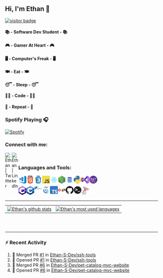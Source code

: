 ## Hi, I'm Ethan 👋

[<img src="https://visitor-badge.glitch.me/badge?page_id=Ethan-S-Dev.Ethan-S-Dev" alt="visitor badge" title=""/>][github]

#### 📚 - Software Dev Student - 📚
#### 🎮 - Gamer At Heart - 🎮
#### 🖥️ - Computer's Freak - 🖥️
#### 🍽️ - Eat - 🍽️
#### 😴 - Sleep - 😴
#### 👨‍💻 - Code - 👨‍💻
#### 🔁 - Repeat - 🔁


<!--![visitor badge](https://visitor-badge.glitch.me/badge?page_id=Ethan-S-Dev.Ethan-S-Dev)-->



### Spotify Playing 🎧

[![Spotify](https://novatorem-ethan-s-dev.vercel.app/api/spotify)](https://open.spotify.com/user/fxv03m10bfrkfvgetec19iydc?si=4546e26349f24c87)

### Connect with me:

[<img align="left" alt="Ethan | Twitter" width="22px" src="https://cdn.jsdelivr.net/npm/simple-icons@v3/icons/twitter.svg" />][twitter]
[<img align="left" alt="Ethan | LinkedIn" width="22px" src="https://cdn.jsdelivr.net/npm/simple-icons@v3/icons/linkedin.svg" />][linkedin]

<br />

### Languages and Tools:


<img align="left" alt="Visual Studio Code" title="Visual Studio Code" width="26px" src="https://raw.githubusercontent.com/github/explore/80688e429a7d4ef2fca1e82350fe8e3517d3494d/topics/visual-studio-code/visual-studio-code.png"/>
<img align="left" alt="HTML5" title="HTML5" width="26px" src="https://raw.githubusercontent.com/github/explore/80688e429a7d4ef2fca1e82350fe8e3517d3494d/topics/html/html.png" />
<img align="left" alt="CSS3" title="CSS3" width="26px" src="https://raw.githubusercontent.com/github/explore/80688e429a7d4ef2fca1e82350fe8e3517d3494d/topics/css/css.png" />
<img align="left" alt="JavaScript" title="JavaScript" width="26px" src="https://raw.githubusercontent.com/github/explore/80688e429a7d4ef2fca1e82350fe8e3517d3494d/topics/javascript/javascript.png" />
<img align="left" alt="React" title="React" width="26px" src="https://raw.githubusercontent.com/github/explore/80688e429a7d4ef2fca1e82350fe8e3517d3494d/topics/react/react.png" />
<img align="left" alt="Node.js" title="Node.js" width="26px" src="https://raw.githubusercontent.com/github/explore/80688e429a7d4ef2fca1e82350fe8e3517d3494d/topics/nodejs/nodejs.png" />
<img align="left" alt="SQL" title="SQL" width="26px" src="https://raw.githubusercontent.com/github/explore/80688e429a7d4ef2fca1e82350fe8e3517d3494d/topics/sql/sql.png" />
<img align="left" alt="Python" title="Python" width="26px" src="https://raw.githubusercontent.com/Ethan-S-Dev/Ethan-S-Dev/master/images/2048px-Python-logo-notext.svg.png" />
<img align="left" alt="Visual Studio" title="Visual Studio" width="26px" src="https://raw.githubusercontent.com/Ethan-S-Dev/Ethan-S-Dev/master/images/Visual-Studio-Logo.png" />
<img align="left" alt="Dot Net Core" title="Dot Net Core" width="26px" src="https://raw.githubusercontent.com/Ethan-S-Dev/Ethan-S-Dev/master/images/NET_Core_Logo.svg.png" />

<br/>
<br/>

<img align="left" alt="C#" title="C#" width="26px" src="https://raw.githubusercontent.com/Ethan-S-Dev/Ethan-S-Dev/master/images/c-sharp-c-logo-02F17714BA-seeklogo.com.png" />
<img align="left" alt="C++" title="C++" width="26px" src="https://raw.githubusercontent.com/Ethan-S-Dev/Ethan-S-Dev/master/images/1200px-ISO_C%2B%2B_Logo.svg.webp" />
<img align="left" alt="SQLite" title="SQLite" width="26px" src="https://raw.githubusercontent.com/Ethan-S-Dev/Ethan-S-Dev/master/images/1200px-SQLite370.svg.png" />
<img align="left" alt="JQuery" title="JQuery" width="26px" src="https://raw.githubusercontent.com/Ethan-S-Dev/Ethan-S-Dev/master/images/jquery.png" />
<img align="left" alt="TypeScript" title="TypeScript" width="26px" src="https://raw.githubusercontent.com/Ethan-S-Dev/Ethan-S-Dev/master/images/Typescript_logo_2020.svg.png" />
<img align="left" alt="Git" title="Git" width="26px" src="https://raw.githubusercontent.com/github/explore/80688e429a7d4ef2fca1e82350fe8e3517d3494d/topics/git/git.png" />
<img align="left" alt="GitHub" title="GitHub" width="26px" src="https://raw.githubusercontent.com/github/explore/78df643247d429f6cc873026c0622819ad797942/topics/github/github.png" />
<img align="left" alt="Terminal" title="Terminal" width="26px" src="https://raw.githubusercontent.com/github/explore/80688e429a7d4ef2fca1e82350fe8e3517d3494d/topics/terminal/terminal.png" />
<img align="left" alt="SQLServer" title="SQLServer" width="26px" src="https://raw.githubusercontent.com/Ethan-S-Dev/Ethan-S-Dev/master/images/sql-server-icon-png-1.png" />



<br />
<br />

---

<table>
  <tr>
    <td>
      <a href="https://github-readme-stats-ethan-s-dev.vercel.app"><img align="center" src="https://github-readme-stats.anuraghazra1.vercel.app/api?username=Ethan-S-Dev&show_icons=true&include_all_commits=true&theme=dark&hide=prs,issues,contribs" alt="Ethan's github stats" title="Ethan's github stats" /></a>
    </td>
    <td>
      <a href="https://github-readme-stats-ethan-s-dev.vercel.app"><img align="center" src="https://github-readme-stats.vercel.app/api/top-langs/?username=Ethan-S-Dev&layout=compact&theme=dark" alt="Ethan's most used languages" title="Ethan's most used languages" /></a>
    </td> 
  </tr>
</table>

<br/>
<br/>

---
### ⚡ Recent Activity
<!--START_SECTION:activity-->
1. 🎉 Merged PR [#1](https://github.com/Ethan-S-Dev/ssh-tools/pull/1) in [Ethan-S-Dev/ssh-tools](https://github.com/Ethan-S-Dev/ssh-tools)
2. 💪 Opened PR [#1](https://github.com/Ethan-S-Dev/ssh-tools/pull/1) in [Ethan-S-Dev/ssh-tools](https://github.com/Ethan-S-Dev/ssh-tools)
3. 🎉 Merged PR [#6](https://github.com/Ethan-S-Dev/pet-catalog-mvc-website/pull/6) in [Ethan-S-Dev/pet-catalog-mvc-website](https://github.com/Ethan-S-Dev/pet-catalog-mvc-website)
4. 💪 Opened PR [#6](https://github.com/Ethan-S-Dev/pet-catalog-mvc-website/pull/6) in [Ethan-S-Dev/pet-catalog-mvc-website](https://github.com/Ethan-S-Dev/pet-catalog-mvc-website)
<!--END_SECTION:activity-->


[twitter]: https://twitter.com/shoham_ethan
[linkedin]: https://www.linkedin.com/in/ethan-shoham-13a40050/
[github]: https://github.com/Ethan-S-Dev/
